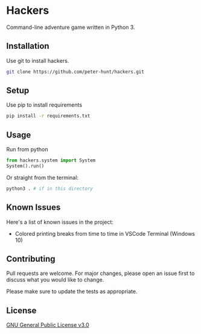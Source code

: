 # Hackers
Command-line adventure game written in Python 3.

## Installation

Use git to install hackers.

```bash
git clone https://github.com/peter-hunt/hackers.git
```

## Setup

Use pip to install requirements

```bash
pip install -r requirements.txt
```

## Usage

Run from python

```python
from hackers.system import System
System().run()
```

Or straight from the terminal:

```bash
python3 . # if in this directory
```

## Known Issues
Here's a list of known issues in the project:
* Colored printing breaks from time to time in VSCode Terminal (Windows 10)

## Contributing
Pull requests are welcome. For major changes, please open an issue first to discuss what you would like to change.

Please make sure to update the tests as appropriate.

## License
[GNU General Public License v3.0](https://choosealicense.com/licenses/gpl-3.0/)

